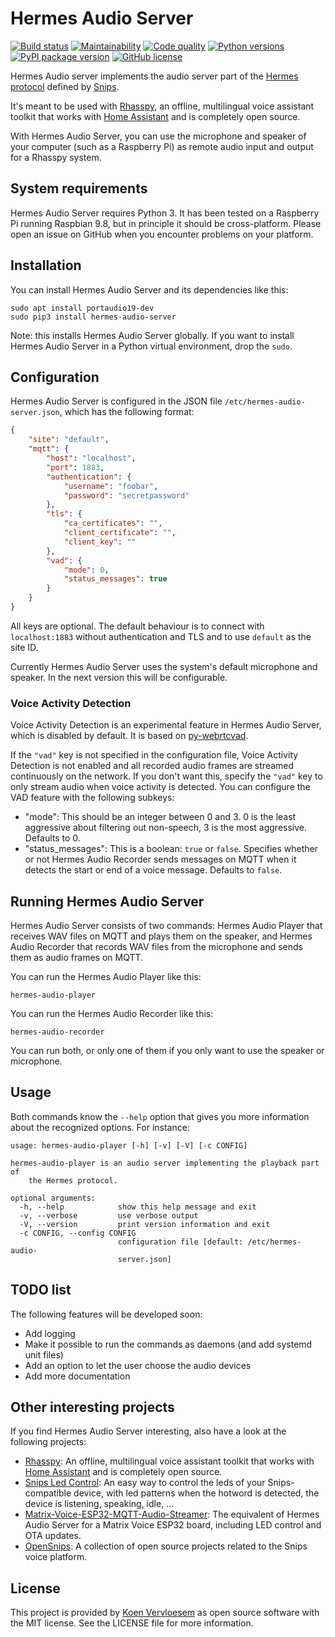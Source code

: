 # Hermes Audio Server

[![Build status](https://api.travis-ci.com/koenvervloesem/hermes-audio-server.svg?branch=master)](https://travis-ci.com/koenvervloesem/hermes-audio-server) [![Maintainability](https://api.codeclimate.com/v1/badges/9ae3a46a15a85c8b44f3/maintainability)](https://codeclimate.com/github/koenvervloesem/hermes-audio-server/maintainability) [![Code quality](https://api.codacy.com/project/badge/Grade/02647c1d9d214b8a97ed124ccf48839f)](https://www.codacy.com/app/koenvervloesem/hermes-audio-server) [![Python versions](https://img.shields.io/badge/python-3.5|3.6|3.7-blue.svg)](https://www.python.org) [![PyPI package version](https://img.shields.io/pypi/v/hermes-audio-server.svg)](https://pypi.python.org/pypi/hermes-audio-server) [![GitHub license](https://img.shields.io/github/license/koenvervloesem/hermes-audio-server.svg)](https://github.com/koenvervloesem/hermes-audio-server/blob/master/LICENSE)

Hermes Audio server implements the audio server part of the [Hermes protocol](https://docs.snips.ai/reference/hermes) defined by [Snips](http://snips.ai).

It's meant to be used with [Rhasspy](https://rhasspy.readthedocs.io), an offline, multilingual voice assistant toolkit that works with [Home Assistant](https://www.home-assistant.io) and is completely open source.

With Hermes Audio Server, you can use the microphone and speaker of your computer (such as a Raspberry Pi) as remote audio input and output for a Rhasspy system.

## System requirements

Hermes Audio Server requires Python 3. It has been tested on a Raspberry Pi running Raspbian 9.8, but in principle it should be cross-platform. Please open an issue on GitHub when you encounter problems on your platform.

## Installation

You can install Hermes Audio Server and its dependencies like this:

```shell
sudo apt install portaudio19-dev
sudo pip3 install hermes-audio-server
```

Note: this installs Hermes Audio Server globally. If you want to install Hermes Audio Server in a Python virtual environment, drop the `sudo`.

## Configuration

Hermes Audio Server is configured in the JSON file `/etc/hermes-audio-server.json`, which has the following format:

```json
{
    "site": "default",
    "mqtt": {
        "host": "localhost",
        "port": 1883,
        "authentication": {
            "username": "foobar",
            "password": "secretpassword"
        },
        "tls": {
            "ca_certificates": "",
            "client_certificate": "",
            "client_key": ""
        },
        "vad": {
            "mode": 0,
            "status_messages": true
        }
    }
}
```

All keys are optional. The default behaviour is to connect with `localhost:1883` without authentication and TLS and to use `default` as the site ID.

Currently Hermes Audio Server uses the system's default microphone and speaker. In the next version this will be configurable.

### Voice Activity Detection
Voice Activity Detection is an experimental feature in Hermes Audio Server, which is disabled by default. It is based on [py-webrtcvad](https://github.com/wiseman/py-webrtcvad).

If the `"vad"` key is not specified in the configuration file, Voice Activity Detection is not enabled and all recorded audio frames are streamed continuously on the network. If you don't want this, specify the `"vad"` key to only stream audio when voice activity is detected. You can configure the VAD feature with the following subkeys:

*   "mode": This should be an integer between 0 and 3. 0 is the least aggressive about filtering out non-speech, 3 is the most aggressive. Defaults to 0.
*   "status_messages": This is a boolean: `true` or `false`. Specifies whether or not Hermes Audio Recorder sends messages on MQTT when it detects the start or end of a voice message. Defaults to `false`.

## Running Hermes Audio Server

Hermes Audio Server consists of two commands: Hermes Audio Player that receives WAV files on MQTT and plays them on the speaker, and Hermes Audio Recorder that records WAV files from the microphone and sends them as audio frames on MQTT.

You can run the Hermes Audio Player like this:

```shell
hermes-audio-player
```

You can run the Hermes Audio Recorder like this:

```shell
hermes-audio-recorder
```

You can run both, or only one of them if you only want to use the speaker or microphone.

## Usage

Both commands know the `--help` option that gives you more information about the recognized options. For instance:

```shell
usage: hermes-audio-player [-h] [-v] [-V] [-c CONFIG]

hermes-audio-player is an audio server implementing the playback part of
    the Hermes protocol.

optional arguments:
  -h, --help            show this help message and exit
  -v, --verbose         use verbose output
  -V, --version         print version information and exit
  -c CONFIG, --config CONFIG
                        configuration file [default: /etc/hermes-audio-
                        server.json]
```

## TODO list

The following features will be developed soon:

*   Add logging
*   Make it possible to run the commands as daemons (and add systemd unit files)
*   Add an option to let the user choose the audio devices
*   Add more documentation

## Other interesting projects

If you find Hermes Audio Server interesting, also have a look at the following projects:

*   [Rhasspy](https://rhasspy.readthedocs.io): An offline, multilingual voice assistant toolkit that works with [Home Assistant](https://www.home-assistant.io) and is completely open source.
*   [Snips Led Control](https://github.com/Psychokiller1888/snipsLedControl): An easy way to control the leds of your Snips-compatible device, with led patterns when the hotword is detected, the device is listening, speaking, idle, ...
*   [Matrix-Voice-ESP32-MQTT-Audio-Streamer](https://github.com/Romkabouter/Matrix-Voice-ESP32-MQTT-Audio-Streamer): The equivalent of Hermes Audio Server for a Matrix Voice ESP32 board, including LED control and OTA updates.
*   [OpenSnips](https://github.com/syntithenai/opensnips): A collection of open source projects related to the Snips voice platform.

## License

This project is provided by [Koen Vervloesem](mailto:koen@vervloesem.eu) as open source software with the MIT license. See the LICENSE file for more information.
